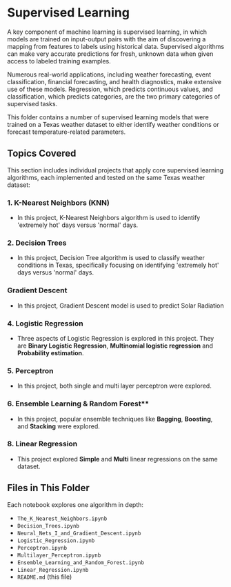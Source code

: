 

# **Supervised Learning**

A key component of machine learning is supervised learning, in which models are trained on input-output pairs with the aim of discovering a mapping from features to labels using historical data.  Supervised algorithms can make very accurate predictions for fresh, unknown data when given access to labeled training examples.

 Numerous real-world applications, including weather forecasting, event classification, financial forecasting, and health diagnostics, make extensive use of these models.  Regression, which predicts continuous values, and classification, which predicts categories, are the two primary categories of supervised tasks.

 This folder contains a number of supervised learning models that were trained on a Texas weather dataset to either identify weather conditions or forecast temperature-related parameters.



## **Topics Covered**

This section includes individual projects that apply core supervised learning algorithms, each implemented and tested on the same Texas weather dataset:

### **1. K-Nearest Neighbors (KNN)**
- In this project, K-Nearest Neighbors algorithm is used to identify 'extremely hot' days versus 'normal' days.

### **2. Decision Trees**
- In this project, Decision Tree algorithm is used to classify weather conditions in Texas, specifically focusing on identifying 'extremely hot' days versus 'normal' days.

### **Gradient Descent**
- In this project, Gradient Descent model is used to predict Solar Radiation

### **4. Logistic Regression**
- Three aspects of Logistic Regression is explored in this project. They are **Binary Logistic Regression**, **Multinomial logistic regression** and **Probability estimation**.

### **5. Perceptron**
- In this project, both single and multi layer perceptron were explored.


### 6. Ensemble Learning & Random Forest**
- In this project, popular ensemble techniques like **Bagging**, **Boosting**, and **Stacking** were explored.

### **8. Linear Regression**
- This project explored **Simple** and **Multi** linear regressions on the same dataset.


## **Files in This Folder**

Each notebook explores one algorithm in depth:

- `The_K_Nearest_Neighbors.ipynb`  
- `Decision_Trees.ipynb`  
- `Neural_Nets_I_and_Gradient_Descent.ipynb`  
- `Logistic_Regression.ipynb`  
- `Perceptron.ipynb`  
- `Multilayer_Perceptron.ipynb`  
- `Ensemble_Learning_and_Random_Forest.ipynb`  
- `Linear_Regression.ipynb`  
- `README.md` (this file)








